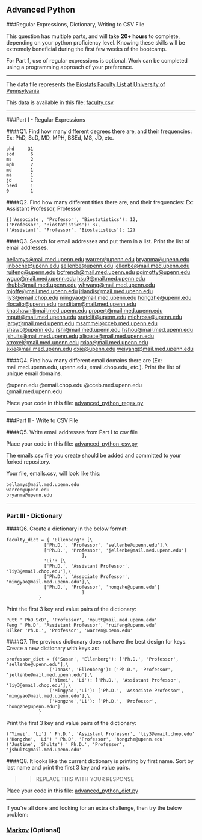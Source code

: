 ## Advanced Python    

###Regular Expressions, Dictionary, Writing to CSV File  

This question has multiple parts, and will take **20+ hours** to complete, depending on your python proficiency level.  Knowing these skills will be extremely beneficial during the first few weeks of the bootcamp.

For Part 1, use of regular expressions is optional.  Work can be completed using a programming approach of your preference. 

---

The data file represents the [Biostats Faculty List at University of Pennsylvania](http://www.med.upenn.edu/cceb/biostat/faculty.shtml)

This data is available in this file:  [faculty.csv](python/faculty.csv)

--- 

###Part I - Regular Expressions  


####Q1. Find how many different degrees there are, and their frequencies: Ex:  PhD, ScD, MD, MPH, BSEd, MS, JD, etc.

    phd     31
    scd      6
    ms       2
    mph      2
    md       1
    ma       1
    jd       1
    bsed     1
    0        1


####Q2. Find how many different titles there are, and their frequencies:  Ex:  Assistant Professor, Professor

    {('Associate', 'Professor', 'Biostatistics'): 12, 
    ('Professor', 'Biostatistics'): 37, 
    ('Assistant', 'Professor', 'Biostatistics'): 12}


####Q3. Search for email addresses and put them in a list.  Print the list of email addresses.

bellamys@mail.med.upenn.edu
warren@upenn.edu
bryanma@upenn.edu
jinboche@upenn.edu
sellenbe@upenn.edu
jellenbe@mail.med.upenn.edu
ruifeng@upenn.edu
bcfrench@mail.med.upenn.edu
pgimotty@upenn.edu
wguo@mail.med.upenn.edu
hsu9@mail.med.upenn.edu
rhubb@mail.med.upenn.edu
whwang@mail.med.upenn.edu
mjoffe@mail.med.upenn.edu
jrlandis@mail.med.upenn.edu
liy3@email.chop.edu
mingyao@mail.med.upenn.edu
hongzhe@upenn.edu
rlocalio@upenn.edu
nanditam@mail.med.upenn.edu
knashawn@mail.med.upenn.edu
propert@mail.med.upenn.edu
mputt@mail.med.upenn.edu
sratclif@upenn.edu
michross@upenn.edu
jaroy@mail.med.upenn.edu
msammel@cceb.med.upenn.edu
shawp@upenn.edu
rshi@mail.med.upenn.edu
hshou@mail.med.upenn.edu
jshults@mail.med.upenn.edu
alisaste@mail.med.upenn.edu
atroxel@mail.med.upenn.edu
rxiao@mail.med.upenn.edu
sxie@mail.med.upenn.edu
dxie@upenn.edu
weiyang@mail.med.upenn.edu


####Q4. Find how many different email domains there are (Ex:  mail.med.upenn.edu, upenn.edu, email.chop.edu, etc.).  Print the list of unique email domains.

@upenn.edu
@email.chop.edu
@cceb.med.upenn.edu
@mail.med.upenn.edu

Place your code in this file: [advanced_python_regex.py](python/advanced_python_regex.py)

---

###Part II - Write to CSV File

####Q5.  Write email addresses from Part I to csv file

Place your code in this file: [advanced_python_csv.py](python/advanced_python_csv.py)

The emails.csv file you create should be added and committed to your forked repository.

Your file, emails.csv, will look like this:
```
bellamys@mail.med.upenn.edu
warren@upenn.edu
bryanma@upenn.edu
```

---

### Part III - Dictionary

####Q6.  Create a dictionary in the below format:
```
faculty_dict = { 'Ellenberg': [\
              ['Ph.D.', 'Professor', 'sellenbe@upenn.edu'],\
              ['Ph.D.', 'Professor', 'jellenbe@mail.med.upenn.edu']
                            ],
              'Li': [\
              ['Ph.D.', 'Assistant Professor', 'liy3@email.chop.edu'],\
              ['Ph.D.', 'Associate Professor', 'mingyao@mail.med.upenn.edu'],\
              ['Ph.D.', 'Professor', 'hongzhe@upenn.edu']
                            ]
            }
```
Print the first 3 key and value pairs of the dictionary:

    Putt ' PhD ScD', 'Professor', 'mputt@mail.med.upenn.edu'
    Feng ' Ph.D', 'Assistant Professor', 'ruifeng@upenn.edu'
    Bilker 'Ph.D.', 'Professor', 'warren@upenn.edu'

####Q7.  The previous dictionary does not have the best design for keys.  Create a new dictionary with keys as:

```
professor_dict = {('Susan', 'Ellenberg'): ['Ph.D.', 'Professor', 'sellenbe@upenn.edu'],\
                ('Jonas', 'Ellenberg'): ['Ph.D.', 'Professor', 'jellenbe@mail.med.upenn.edu'],\
                ('Yimei', 'Li'): ['Ph.D.', 'Assistant Professor', 'liy3@email.chop.edu'],\
                ('Mingyao','Li'): ['Ph.D.', 'Associate Professor', 'mingyao@mail.med.upenn.edu'],\
                ('Hongzhe','Li'): ['Ph.D.', 'Professor', 'hongzhe@upenn.edu']
            }
```

Print the first 3 key and value pairs of the dictionary:

    ('Yimei', 'Li') ' Ph.D.', 'Assistant Professor', 'liy3@email.chop.edu'
    ('Hongzhe', 'Li') ' Ph.D', 'Professor', 'hongzhe@upenn.edu'
    ('Justine', 'Shults') ' Ph.D.', 'Professor', 'jshults@mail.med.upenn.edu'

####Q8.  It looks like the current dictionary is printing by first name.  Sort by last name and print the first 3 key and value pairs.  

>> REPLACE THIS WITH YOUR RESPONSE

Place your code in this file: [advanced_python_dict.py](python/advanced_python_dict.py)

--- 

If you're all done and looking for an extra challenge, then try the below problem:  

### [Markov](python/markov.py) (Optional)

